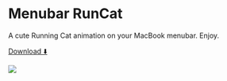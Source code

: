 # Menubar RunCat
A cute Running Cat animation on your MacBook menubar. Enjoy.

[Download ⬇️](https://www.dropbox.com/sh/rnrvez9hikd4a6a/AAB7kKHU8sKLZthutZwD2zZma?dl=0)

![](http://kyomesuke.com/images/runcat_top.jpg)
